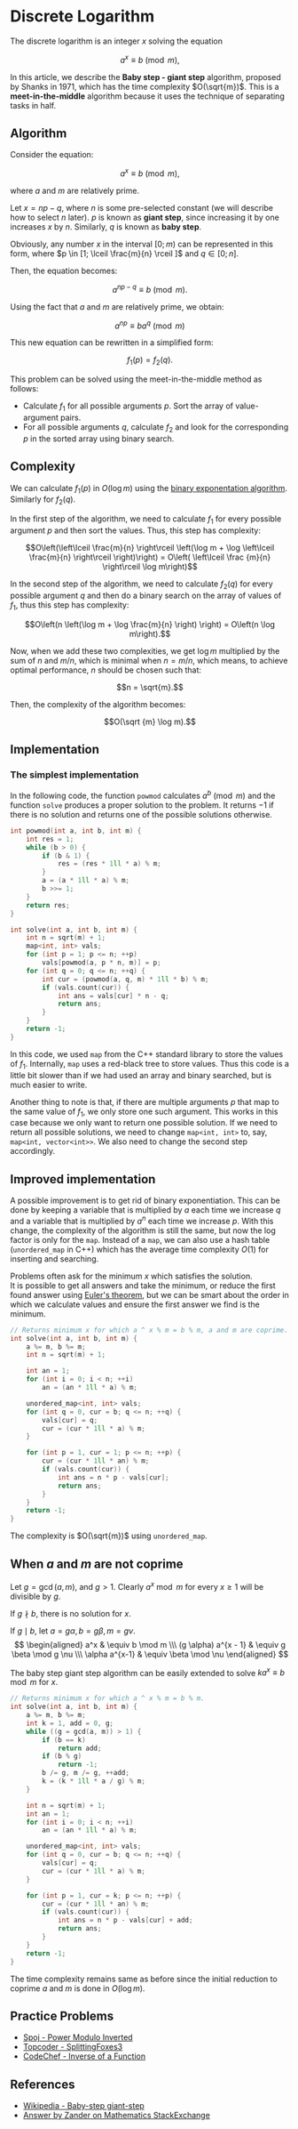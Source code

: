 <!--?title Discrete Logarithm -->

# Discrete Logarithm

The discrete logarithm is an integer $x$ solving the equation

$$a^x \equiv b \pmod m,$$

In this article, we describe the **Baby step - giant step** algorithm, proposed by Shanks in 1971, which has the time complexity $O(\sqrt{m})$. This is a **meet-in-the-middle** algorithm because it uses the technique of separating tasks in half.

## Algorithm

Consider the equation:

$$a^x \equiv b \pmod m,$$

where $a$ and $m$ are relatively prime.

Let $x = np - q$, where $n$ is some pre-selected constant (we will describe how to select $n$ later). $p$ is known as **giant step**, since increasing it by one increases $x$ by $n$. Similarly, $q$ is known as **baby step**.

Obviously, any number $x$ in the interval $[0; m)$ can be represented in this form, where $p \in [1; \lceil \frac{m}{n} \rceil ]$ and $q \in [0; n]$.

Then, the equation becomes:

$$a^{np - q} \equiv b \pmod m.$$

Using the fact that $a$ and $m$ are relatively prime, we obtain:

$$a^{np} \equiv ba^q \pmod m$$

This new equation can be rewritten in a simplified form:

$$f_1(p) = f_2(q).$$

This problem can be solved using the meet-in-the-middle method as follows:

* Calculate $f_1$ for all possible arguments $p$. Sort the array of value-argument pairs.
* For all possible arguments $q$, calculate $f_2$ and look for the corresponding $p$ in the sorted array using binary search.

## Complexity

We can calculate $f_1(p)$ in $O(\log m)$ using the [binary exponentation algorithm](./algebra/binary-exp.html). Similarly for $f_2(q)$.

In the first step of the algorithm, we need to calculate $f_1$ for every possible argument $p$ and then sort the values. Thus, this step has complexity:

$$O\left(\left\lceil \frac{m}{n} \right\rceil \left(\log m + \log \left\lceil \frac{m}{n} \right\rceil \right)\right) = O\left( \left\lceil \frac {m}{n} \right\rceil \log m\right)$$

In the second step of the algorithm, we need to calculate $f_2(q)$ for every possible argument $q$ and then do a binary search on the array of values of $f_1$, thus this step has complexity:

$$O\left(n \left(\log m + \log \frac{m}{n} \right) \right) = O\left(n \log m\right).$$

Now, when we add these two complexities, we get $\log m$ multiplied by the sum of $n$ and $m/n$, which is minimal when $n = m/n$, which means, to achieve optimal performance, $n$ should be chosen such that:

$$n = \sqrt{m}.$$

Then, the complexity of the algorithm becomes:

$$O(\sqrt {m} \log m).$$

## Implementation

### The simplest implementation

In the following code, the function `powmod` calculates $a^b \pmod m$ and the function `solve` produces a proper solution to the problem.
It returns $-1$ if there is no solution and returns one of the possible solutions otherwise.

```cpp
int powmod(int a, int b, int m) {
	int res = 1;
	while (b > 0) {
		if (b & 1) {
			res = (res * 1ll * a) % m;
		}
		a = (a * 1ll * a) % m;
		b >>= 1;
	}
	return res;
}

int solve(int a, int b, int m) {
	int n = sqrt(m) + 1;
	map<int, int> vals;
	for (int p = 1; p <= n; ++p)
		vals[powmod(a, p * n, m)] = p;
	for (int q = 0; q <= n; ++q) {
		int cur = (powmod(a, q, m) * 1ll * b) % m;
		if (vals.count(cur)) {
			int ans = vals[cur] * n - q;
			return ans;
		}
	}
	return -1;
}
```

In this code, we used `map` from the C++ standard library to store the values of $f_1$.
Internally, `map` uses a red-black tree to store values.
Thus this code is a little bit slower than if we had used an array and binary searched, but is much easier to write.

Another thing to note is that, if there are multiple arguments $p$ that map to the same value of $f_1$, we only store one such argument.
This works in this case because we only want to return one possible solution.
If we need to return all possible solutions, we need to change `map<int, int>` to, say, `map<int, vector<int>>`.
We also need to change the second step accordingly.

## Improved implementation

A possible improvement is to get rid of binary exponentiation.
This can be done by keeping a variable that is multiplied by $a$ each time we increase $q$ and a variable that is multiplied by $a^n$ each time we increase $p$.
With this change, the complexity of the algorithm is still the same, but now the $\log$ factor is only for the `map`.
Instead of a `map`, we can also use a hash table (`unordered_map` in C++) which has the average time complexity $O(1)$ for inserting and searching.

Problems often ask for the minimum $x$ which satisfies the solution.  
It is possible to get all answers and take the minimum, or reduce the first found answer using [Euler's theorem](./algebra/phi-function.html#toc-tgt-2), but we can be smart about the order in which we calculate values and ensure the first answer we find is the minimum.

```cpp discrete_log
// Returns minimum x for which a ^ x % m = b % m, a and m are coprime.
int solve(int a, int b, int m) {
	a %= m, b %= m;
	int n = sqrt(m) + 1;

	int an = 1;
	for (int i = 0; i < n; ++i)
		an = (an * 1ll * a) % m;

	unordered_map<int, int> vals;
	for (int q = 0, cur = b; q <= n; ++q) {
		vals[cur] = q;
		cur = (cur * 1ll * a) % m;
	}

	for (int p = 1, cur = 1; p <= n; ++p) {
		cur = (cur * 1ll * an) % m;
		if (vals.count(cur)) {
			int ans = n * p - vals[cur];
			return ans;
		}
	}
	return -1;
}
```

The complexity is $O(\sqrt{m})$ using `unordered_map`.

## When $a$ and $m$ are not coprime
Let $g = \gcd(a, m)$, and $g > 1$. Clearly $a^x \bmod m$ for every $x \ge 1$ will be divisible by $g$.

If $g \nmid b$, there is no solution for $x$.

If $g \mid b$, let $a = g \alpha, b = g \beta, m = g \nu$.
$$
\begin{aligned}
a^x & \equiv b \mod m \\\
(g \alpha) a^{x - 1} & \equiv g \beta \mod g \nu \\\
\alpha a^{x-1} & \equiv \beta \mod \nu
\end{aligned}
$$

The baby step giant step algorithm can be easily extended to solve $ka^{x} \equiv b \mod m$ for $x$.
```cpp discrete_log_extended
// Returns minimum x for which a ^ x % m = b % m.
int solve(int a, int b, int m) {
	a %= m, b %= m;
	int k = 1, add = 0, g;
	while ((g = gcd(a, m)) > 1) {
		if (b == k)
			return add;
		if (b % g)
			return -1;
		b /= g, m /= g, ++add;
		k = (k * 1ll * a / g) % m;
	}

	int n = sqrt(m) + 1;
	int an = 1;
	for (int i = 0; i < n; ++i)
		an = (an * 1ll * a) % m;

	unordered_map<int, int> vals;
	for (int q = 0, cur = b; q <= n; ++q) {
		vals[cur] = q;
		cur = (cur * 1ll * a) % m;
	}

	for (int p = 1, cur = k; p <= n; ++p) {
		cur = (cur * 1ll * an) % m;
		if (vals.count(cur)) {
			int ans = n * p - vals[cur] + add;
			return ans;
		}
	}
	return -1;
}
```

The time complexity remains same as before since the initial reduction to coprime $a$ and $m$ is done in $O(\log m)$.

## Practice Problems
* [Spoj - Power Modulo Inverted](http://www.spoj.com/problems/MOD/)
* [Topcoder - SplittingFoxes3](https://community.topcoder.com/stat?c=problem_statement&pm=14386&rd=16801)
* [CodeChef - Inverse of a Function](https://www.codechef.com/problems/INVXOR/)

## References
* [Wikipedia - Baby-step giant-step](https://en.wikipedia.org/wiki/Baby-step_giant-step)
* [Answer by Zander on Mathematics StackExchange](https://math.stackexchange.com/a/133054)
